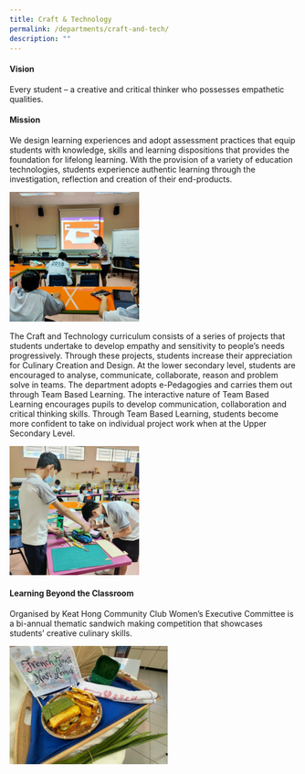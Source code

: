 ```yaml
---
title: Craft & Technology
permalink: /departments/craft-and-tech/
description: ""
---
```

#### **Vision**
Every student – a creative and critical thinker who possesses empathetic qualities.

#### **Mission**
We design learning experiences and adopt assessment practices that equip students with knowledge, skills and learning dispositions that provides the foundation for lifelong learning. With the provision of a variety of education technologies, students experience authentic learning through the investigation, reflection and creation of their end-products.

<img src="/images/craftntech1.jpg" style="width:45%">

The Craft and Technology curriculum consists of a series of projects that students undertake to develop empathy and sensitivity to people’s needs progressively. Through these projects, students increase their appreciation for Culinary Creation and Design. At the lower secondary level, students are encouraged to analyse, communicate, collaborate, reason and problem solve in teams. The department adopts e-Pedagogies and carries them out through Team Based Learning. The interactive nature of Team Based Learning encourages pupils to develop communication, collaboration and critical thinking skills. Through Team Based Learning, students become more confident to take on individual project work when at the Upper Secondary Level.

<img src="/images/craftntech2.jpg" style="width:45%">

#### **Learning Beyond the Classroom**
Organised by Keat Hong Community Club Women’s Executive Committee is a bi-annual thematic sandwich making competition that showcases students’ creative culinary skills.

<img src="/images/craftntech3.jpg" style="width:55%">